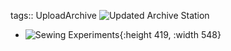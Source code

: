 tags:: UploadArchive
![Updated Archive Station](../assets/FBCD232A-AA8D-4B30-8AFF-F7AFC2DA307B_1_105_c_1740436940740_0.jpeg)

- ![Sewing Experiments](../assets/9A44F338-B9C0-4C87-9577-1FCCD7F10339_1_105_c_1740436986910_0.jpeg){:height 419, :width 548}